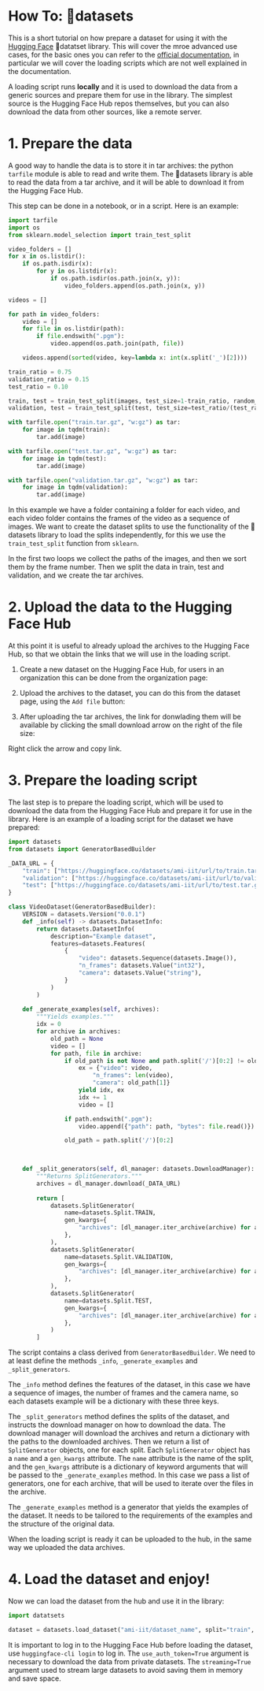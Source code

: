 # How To: 🤗datasets

This is a short tutorial on how prepare a dataset for using it with the [Hugging Face](https://huggingface.co/) 🤗datatset library.
This will cover the mroe advanced use cases, for the basic ones you can refer to the [official documentation](https://huggingface.co/docs/datasets/), in particular we will cover the loading scripts which are not well explained in the documentation.

A loading script runs **locally** and it is used to download the data from a generic sources and prepare them for use in the library.
The simplest source is the Hugging Face Hub repos themselves, but you can also download the data from other sources, like a remote server.

# 1. Prepare the data

A good way to handle the data is to store it in tar archives: the python `tarfile` module is able to read and write them.
The 🤗datasets library is able to read the data from a tar archive, and it will be able to download it from the Hugging Face Hub.

This step can be done in a notebook, or in a script. Here is an example:
    
```python
import tarfile
import os
from sklearn.model_selection import train_test_split

video_folders = []
for x in os.listdir():
    if os.path.isdir(x):
        for y in os.listdir(x):
            if os.path.isdir(os.path.join(x, y)):
                video_folders.append(os.path.join(x, y))

videos = []

for path in video_folders:
    video = []
    for file in os.listdir(path):
        if file.endswith(".pgm"):
            video.append(os.path.join(path, file))

    videos.append(sorted(video, key=lambda x: int(x.split('_')[2])))

train_ratio = 0.75
validation_ratio = 0.15
test_ratio = 0.10

train, test = train_test_split(images, test_size=1-train_ratio, random_state=42)
validation, test = train_test_split(test, test_size=test_ratio/(test_ratio + validation_ratio), random_state=42)

with tarfile.open("train.tar.gz", "w:gz") as tar:
    for image in tqdm(train):
        tar.add(image)

with tarfile.open("test.tar.gz", "w:gz") as tar:
    for image in tqdm(test):
        tar.add(image)

with tarfile.open("validation.tar.gz", "w:gz") as tar:
    for image in tqdm(validation):
        tar.add(image)

```

In this example we have a folder containing a folder for each video, and each video folder contains the frames of the video as a sequence of images.
We want to create the dataset splits to use the functionality of the 🤗datasets library to load the splits independently, for this we use the `train_test_split` function from `sklearn`.

In the first two loops we collect the paths of the images, and then we sort them by the frame number.
Then we split the data in train, test and validation, and we create the tar archives.

# 2. Upload the data to the Hugging Face Hub

At this point it is useful to already upload the archives to the Hugging Face Hub, so that we obtain the links that we will use in the loading script.

1. Create a new dataset on the Hugging Face Hub, for users in  an organization this can be done from the organization page: 


2. Upload the archives to the dataset, you can do this from the dataset page, using the `Add file` button:



4. After uploading the tar archives, the link for donwlading them will be available by clicking the small download arrow on the right of the file size:



Right click the arrow and copy link.

# 3. Prepare the loading script

The last step is to prepare the loading script, which will be used to download the data from the Hugging Face Hub and prepare it for use in the library.
Here is an example of a loading script for the dataset we have prepared:

```python
import datasets
from datasets import GeneratorBasedBuilder

_DATA_URL = {
    "train": ["https://huggingface.co/datasets/ami-iit/url/to/train.tar.gz"],
    "validation": ["https://huggingface.co/datasets/ami-iit/url/to/validation.tar.gz"],
    "test": ["https://huggingface.co/datasets/ami-iit/url/to/test.tar.gz"],
}

class VideoDataset(GeneratorBasedBuilder):
    VERSION = datasets.Version("0.0.1")
    def _info(self) -> datasets.DatasetInfo:
        return datasets.DatasetInfo(
            description="Example dataset",
            features=datasets.Features(
                {
                    "video": datasets.Sequence(datasets.Image()),
                    "n_frames": datasets.Value("int32"),
                    "camera": datasets.Value("string"),
                }
            )
        )
    
    def _generate_examples(self, archives):
        """Yields examples."""
        idx = 0
        for archive in archives:
            old_path = None 
            video = []
            for path, file in archive:
                if old_path is not None and path.split('/')[0:2] != old_path: # A new video has started saving the previous one
                    ex = {"video": video,
                        "n_frames": len(video),
                        "camera": old_path[1]}
                    yield idx, ex
                    idx += 1    
                    video = []  

                if path.endswith(".pgm"):
                    video.append({"path": path, "bytes": file.read()})

                old_path = path.split('/')[0:2]

            

    def _split_generators(self, dl_manager: datasets.DownloadManager):
        """Returns SplitGenerators."""
        archives = dl_manager.download(_DATA_URL)
        
        return [
            datasets.SplitGenerator(
                name=datasets.Split.TRAIN,
                gen_kwargs={
                    "archives": [dl_manager.iter_archive(archive) for archive in archives["train"]]
                },
            ),
            datasets.SplitGenerator(
                name=datasets.Split.VALIDATION,
                gen_kwargs={
                    "archives": [dl_manager.iter_archive(archive) for archive in archives["validation"]]
                },
            ),
            datasets.SplitGenerator(
                name=datasets.Split.TEST,
                gen_kwargs={
                    "archives": [dl_manager.iter_archive(archive) for archive in archives["test"]]
                },
            )
        ]
```

The script contains a class derived from `GeneratorBasedBuilder`. We need to at least define the methods `_info`, `_generate_examples` and `_split_generators`.

The `_info` method defines the features of the dataset, in this case we have a sequence of images, the number of frames and the camera name, so each datasets example will be a dictionary with these three keys.

The `_split_generators` method defines the splits of the dataset, and instructs the download manager on how to download the data. The download manager will download the archives and return a dictionary with the paths to the downloaded archives. Then we return a list of `SplitGenerator` objects, one for each split. Each `SplitGenerator` object has a `name` and a `gen_kwargs` attribute. The `name` attribute is the name of the split, and the `gen_kwargs` attribute is a dictionary of keyword arguments that will be passed to the `_generate_examples` method. In this case we pass a list of generators, one for each archive, that will be used to iterate over the files in the archive.

The `_generate_examples` method is a generator that yields the examples of the dataset. It needs to be tailored to the requirements of the examples and the structure of the original data.

When the loading script is ready it can be uploaded to the hub, in the same way we uploaded the data archives.

# 4. Load the dataset and enjoy!

Now we can load the dataset from the hub and use it in the library:

```python
import datatsets

dataset = datasets.load_dataset("ami-iit/dataset_name", split="train", streaming=True, use_auth_token=True)
```

It is important to log in to the Hugging Face Hub before loading the dataset, use `huggingface-cli login` to log in.
The `use_auth_token=True` argument is necessary to download the data from private datasets.
The `streaming=True` argument used to stream large datasets to avoid saving them in memory and save space.
